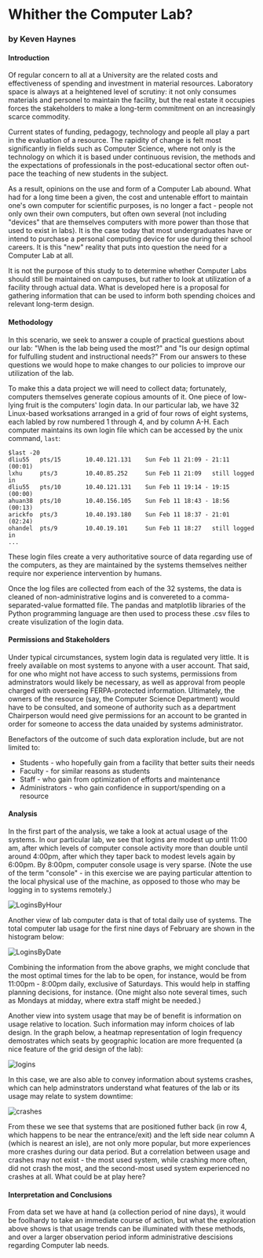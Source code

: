 #  Whither the Computer Lab?
### by Keven Haynes

#### Introduction
Of regular concern to all at a University are the related costs and effectiveness of spending and investment in material resources.  Laboratory space is always at a heightened level of scrutiny: it not only consumes materials and personel to maintain the facility, but the real estate it occupies forces the stakeholders to make a long-term commitment on an increasingly scarce commodity. 

Current states of funding, pedagogy, technology and people all play a part in the evaluation of a resource. The rapidity of change is felt most significantly in fields such as Computer Science, where not only is the technology on which it is based under continuous revision, the methods and the expectations of professionals in the post-educational sector often out-pace the teaching of new students in the subject.  

As a result, opinions on the use and form of a Computer Lab abound.  What had for a long time been a given, the cost and untenable effort to maintain one's own computer for scientific purposes, is no longer a fact - people not only own their own computers, but often own several (not including "devices" that are themselves computers with more power than those that used to exist in labs).  It is the case today that most undergraduates have or intend to purchase a personal computing device for use during their school careers.  It is this "new" reality that puts into question the need for a Computer Lab at all.  

It is not the purpose of this study to to determine whether Computer Labs should still be maintained on campuses, but rather to look at utilization of a facility through actual data.   What is developed here is a proposal for gathering information that can be used to inform both spending choices and relevant long-term design.  


####  Methodology
In this scenario, we seek to answer a couple of practical guestions about our lab: "When is the lab being used the most?" and "Is our design optimal for fulfulling student and instructional needs?"  From our answers to these questions we would hope to make changes to our policies to improve our utilization of the lab. 

To make this a data project we will need to collect data; fortunately, computers themselves generate copious amounts of it.  One piece of low-lying fruit is the computers' login data.  In our particular lab, we have 32 Linux-based worksations arranged in a grid of four rows of eight systems, each labled by row numbered 1 through 4, and by column A-H.  Each computer maintains its own login file which can be accessed by the unix command, `last`: 

```
$last -20
dliu55   pts/15       10.40.121.131    Sun Feb 11 21:09 - 21:11  (00:01)    
lxhu     pts/3        10.40.85.252     Sun Feb 11 21:09   still logged in   
dliu55   pts/10       10.40.121.131    Sun Feb 11 19:14 - 19:15  (00:00)    
ahuan38  pts/10       10.40.156.105    Sun Feb 11 18:43 - 18:56  (00:13)    
arickfo  pts/3        10.40.193.180    Sun Feb 11 18:37 - 21:01  (02:24)    
ohandel  pts/9        10.40.19.101     Sun Feb 11 18:27   still logged in
...
```

These login files create a very authoritative source of data regarding use of the computers, as they are maintained by the systems themselves neither require nor experience intervention by humans. 

Once the log files are collected from each of the 32 systems, the data is cleaned of non-administrative logins and is convereted to a comma-separated-value formatted file.  The pandas and matplotlib libraries of the Python programming language are then used to process these .csv files to create visulization of the login data. 


####  Permissions and Stakeholders 

Under typical circumstances, system login data is regulated very little.  It is freely available on most systems to anyone with a user account.  That said, for one who might not have access to such systems, permissions from adminstrators would likely be necessary, as well as approval from people charged with overseeing FERPA-protected information.  Ultimately, the owners of the resource (say, the Computer Science Department) would have to be consulted, and someone of authority such as a department Chairperson would need give permissions for an account to be granted in order for someone to access the data unaided by systems administrator. 

Benefactors of the outcome of such data exploration include, but are not limited to:

* Students - who hopefully gain from a facility that better suits their needs
* Faculty - for similar reasons as students
* Staff - who gain from optimization of efforts and maintenance
* Administrators - who gain confidence in support/spending on a resource


#### Analysis

In the first part of the analysis, we take a look at actual usage of the systems.  In our particular lab, we see that logins are modest up until 11:00 am, after which levels of computer console activity more than double until around 4:00pm, after which they taper back to modest levels again by 6:00pm.  By 8:00pm, computer console usage is very sparse.  (Note the use of the term "console" - in this exercise we are paying particular attention to the local physical use of the machine, as opposed to those who may be logging in to systems remotely.) 

![LoginsByHour](https://github.com/haynesie/Whither/blob/master/Images/ConsoleLoginsByHour.png "Logins By Hour")

Another view of lab computer data is that of total daily use of systems.  The total computer lab usage for the first nine days of February are shown in the histogram below:


![LoginsByDate](https://github.com/haynesie/Whither/blob/master/Images/ConsoleLoginsByDate.png "Logins by Date")

Combining the information from the above graphs, we might conclude that the most optimal times for the lab to be open, for instance, would be from 11:00pm - 8:00pm daily, exclusive of Saturdays.   This would help in staffing planning decisions, for instance.  (One might also note several times, such as Mondays at midday, where extra staff might be needed.) 


Another view into system usage that may be of benefit is information on usage relative to location.  Such information may inform choices of lab design.  In the graph below, a heatmap representation of login frequency demostrates which seats by geographic location are more frequented (a nice feature of the grid design of the lab):

![logins](https://github.com/haynesie/Whither/blob/master/Images/WorkstationLoginsByMachine.png "Logins by Machine")

In this case, we are also able to convey information about systems crashes, which can help adminstrators understand what features of the lab or its usage may relate to system downtime:

![crashes](https://github.com/haynesie/Whither/blob/master/Images/SystemCrashesByMachine.png "Crashes By Machine")

From these we see that systems that are positioned futher back (in row 4, which happens to be near the entrance/exit) and the left side near column A (which is nearest an isle), are not only more popular, but more experiences more crashes during our data period.   But a correlation between usage and crashes may not exist - the most used system, while crashing more often, did not crash the most, and the second-most used system experienced no crashes at all.  What could be at play here?

#### Interpretation and Conclusions

From data set we have at hand (a collection period of nine days), it would be foolhardy to take an immediate course of action, but what the exploration above shows is that usage trends can be illuminated with these methods, and over a larger observation period inform administrative descisions regarding Computer lab needs. 

